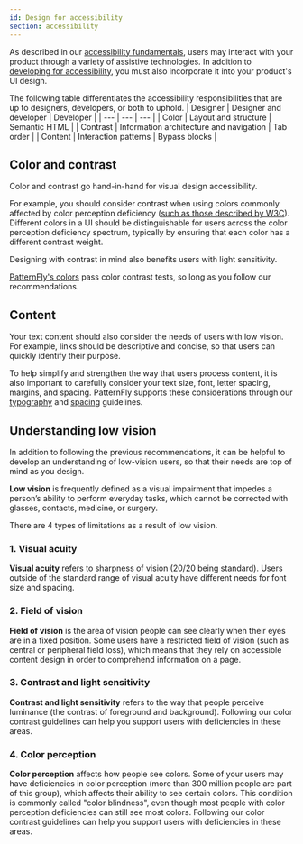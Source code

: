 ```yaml
---
id: Design for accessibility
section: accessibility
---
```


As described in our [accessibility fundamentals](/accessibility/accessibility-fundamentals), users may interact with your product through a variety of assistive technologies. In addition to [developing for accessibility](/accessibility/accessibility-development), you must also incorporate it into your product's UI design. 

The following table differentiates the accessibility responsibilities that are up to designers, developers, or both to uphold.
| Designer | Designer and developer | Developer |
| --- | --- | --- |
| Color  | Layout and structure  | Semantic HTML  |
| Contrast  | Information architecture and navigation | Tab order  |
| Content  | Interaction patterns | Bypass blocks |

## Color and contrast

Color and contrast go hand-in-hand for visual design accessibility. 

For example, you should consider contrast when using colors commonly affected by color perception deficiency ([such as those described by W3C](https://www.w3.org/WAI/GL/low-vision-a11y-tf/wiki/Overview_of_Low_Vision#Color_Perception)). Different colors in a UI should be distinguishable for users across the color perception deficiency spectrum, typically by ensuring that each color has a different contrast weight. 

Designing with contrast in mind also benefits users with light sensitivity.

[PatternFly's colors](/design-foundations/colors) pass color contrast tests, so long as you follow our recommendations. 

## Content 

Your text content should also consider the needs of users with low vision. For example, links should be descriptive and concise, so that users can quickly identify their purpose. 

To help simplify and strengthen the way that users process content, it is also important to carefully consider your text size, font, letter spacing, margins, and spacing. PatternFly supports these considerations through our [typography](/design-foundations/typography) and [spacing](/design-foundations/spacers) guidelines.

## Understanding low vision 

In addition to following the previous recommendations, it can be helpful to develop an understanding of low-vision users, so that their needs are top of mind as you design.

**Low vision** is frequently defined as a visual impairment that impedes a person’s ability to perform everyday tasks, which cannot be corrected with glasses, contacts, medicine, or surgery. 

There are 4 types of limitations as a result of low vision.

### 1. Visual acuity 

**Visual acuity** refers to sharpness of vision (20/20 being standard). Users outside of the standard range of visual acuity have different needs for font size and spacing.

### 2. Field of vision 

**Field of vision** is the area of vision people can see clearly when their eyes are in a fixed position. Some users have a restricted field of vision (such as central or peripheral field loss), which means that they rely on accessible content design in order to comprehend information on a page.

### 3. Contrast and light sensitivity

**Contrast and light sensitivity** refers to the way that people perceive luminance (the contrast of foreground and background). Following our color contrast guidelines can help you support users with deficiencies in these areas. 

### 4. Color perception

**Color perception** affects how people see colors. Some of your users may have deficiencies in color perception (more than 300 million people are part of this group), which affects their ability to see certain colors. This condition is commonly called "color blindness", even though most people with color perception deficiencies can still see most colors.  Following our color contrast guidelines can help you support users with deficiencies in these areas. 